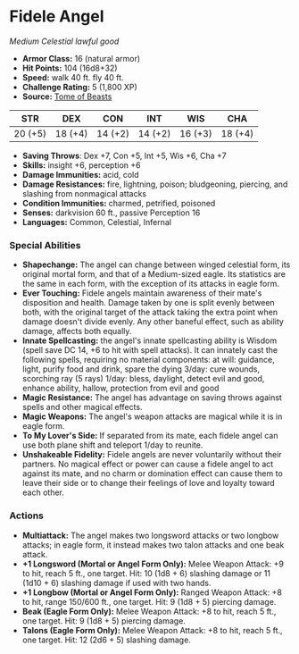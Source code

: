 # Fidele Angel

*Medium* *Celestial* *lawful good*

- **Armor Class:** 16 (natural armor)
- **Hit Points:** 104 (16d8+32)
- **Speed:** walk 40 ft. fly 40 ft.
- **Challenge Rating:** 5 (1,800 XP)
- **Source:** [Tome of Beasts](https://koboldpress.com/kpstore/product/tome-of-beasts-for-5th-edition-print/)

| STR | DEX | CON | INT | WIS | CHA |
| --- | --- | --- | --- | --- | --- |
| 20 (+5) | 18 (+4) | 14 (+2) | 14 (+2) | 16 (+3) | 18 (+4) |

- **Saving Throws**: Dex +7, Con +5, Int +5, Wis +6, Cha +7
- **Skills:** insight +6, perception +6
- **Damage Immunities:** acid, cold
- **Damage Resistances:** fire, lightning, poison; bludgeoning, piercing, and slashing from nonmagical attacks
- **Condition Immunities:** charmed, petrified, poisoned
- **Senses:** darkvision 60 ft., passive Perception 16
- **Languages:** Common, Celestial, Infernal
### Special Abilities
- **Shapechange:** The angel can change between winged celestial form, its original mortal form, and that of a Medium-sized eagle. Its statistics are the same in each form, with the exception of its attacks in eagle form.
- **Ever Touching:** Fidele angels maintain awareness of their mate's disposition and health. Damage taken by one is split evenly between both, with the original target of the attack taking the extra point when damage doesn't divide evenly. Any other baneful effect, such as ability damage, affects both equally.
- **Innate Spellcasting:** the angel's innate spellcasting ability is Wisdom (spell save DC 14, +6 to hit with spell attacks). It can innately cast the following spells, requiring no material components:  at will: guidance, light, purify food and drink, spare the dying  3/day: cure wounds, scorching ray (5 rays)  1/day: bless, daylight, detect evil and good, enhance ability, hallow, protection from evil and good
- **Magic Resistance:** The angel has advantage on saving throws against spells and other magical effects.
- **Magic Weapons:** The angel's weapon attacks are magical while it is in eagle form.
- **To My Lover's Side:** If separated from its mate, each fidele angel can use both plane shift and teleport 1/day to reunite.
- **Unshakeable Fidelity:** Fidele angels are never voluntarily without their partners. No magical effect or power can cause a fidele angel to act against its mate, and no charm or domination effect can cause them to leave their side or to change their feelings of love and loyalty toward each other.
### Actions
- **Multiattack:** The angel makes two longsword attacks or two longbow attacks; in eagle form, it instead makes two talon attacks and one beak attack.
- **+1 Longsword (Mortal or Angel Form Only):** Melee Weapon Attack: +9 to hit, reach 5 ft., one target. Hit: 10 (1d8 + 6) slashing damage or 11 (1d10 + 6) slashing damage if used with two hands.
- **+1 Longbow (Mortal or Angel Form Only):** Ranged Weapon Attack: +8 to hit, range 150/600 ft., one target. Hit: 9 (1d8 + 5) piercing damage.
- **Beak (Eagle Form Only):** Melee Weapon Attack: +8 to hit, reach 5 ft., one target. Hit: 9 (1d8 + 5) piercing damage.
- **Talons (Eagle Form Only):** Melee Weapon Attack: +8 to hit, reach 5 ft., one target. Hit: 12 (2d6 + 5) slashing damage.
